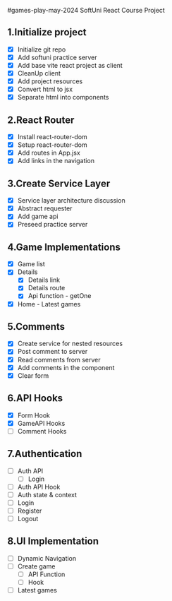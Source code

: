 #games-play-may-2024
SoftUni React Course Project

## 1.Initialize project

- [x] Initialize git repo
- [x] Add softuni practice server
- [x] Add base vite react project as client
- [x] CleanUp client
- [x] Add project resources
- [x] Convert html to jsx
- [x] Separate html into components

## 2.React Router

- [x] Install react-router-dom
- [x] Setup react-router-dom
- [x] Add routes in App.jsx
- [x] Add links in the navigation

## 3.Create Service Layer

- [x] Service layer architecture discussion
- [x] Abstract requester
- [x] Add game api
- [x] Preseed practice server

## 4.Game Implementations

- [x] Game list
- [x] Details
  - [x] Details link
  - [x] Details route
  - [x] Api function - getOne
- [x] Home - Latest games

## 5.Comments

- [x] Create service for nested resources
- [x] Post comment to server
- [x] Read comments from server
- [x] Add comments in the component
- [x] Clear form

## 6.API Hooks

- [x] Form Hook
- [x] GameAPI Hooks
- [ ] Comment Hooks

## 7.Authentication

- [ ] Auth API
  - [ ] Login
- [ ] Auth API Hook
- [ ] Auth state & context
- [ ] Login
- [ ] Register
- [ ] Logout

## 8.UI Implementation

- [ ] Dynamic Navigation
- [ ] Create game
  - [ ] API Function
  - [ ] Hook
- [ ] Latest games
